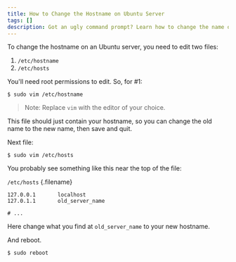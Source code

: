 ```yaml
---
title: How to Change the Hostname on Ubuntu Server
tags: []
description: Got an ugly command prompt? Learn how to change the name of your computer.
---
```


To change the hostname on an Ubuntu server, you need to edit two files:

1. `/etc/hostname`
2. `/etc/hosts`

You'll need root permissions to edit. So, for #1:

    $ sudo vim /etc/hostname

> Note: Replace `vim` with the editor of your choice.

This file should just contain your hostname, so you can change the old name to the new name, then save and quit.

Next file:

    $ sudo vim /etc/hosts

You probably see something like this near the top of the file:

`/etc/hosts` {.filename}

```apacheconf
127.0.0.1       localhost
127.0.1.1       old_server_name

# ...
```

Here change what you find at `old_server_name` to your new hostname.

And reboot.

    $ sudo reboot
